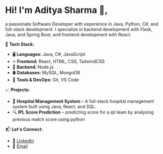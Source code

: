 
# Hi! I'm Aditya Sharma 👋,
 a passionate Software Developer with experience in Java, Python, C#, and full-stack development. I specialize in backend development with Flask, Java, and Spring Boot, and frontend development with React.

🌟 **Tech Stack:**
- 🖥️ **Languages:** Java, C#, JavaScript
- 🔥 **Frontend:** React, HTML, CSS, TailwindCSS
- 🚀 **Backend:** Node.js
- 🛢️ **Databases:** MySQL, MongoDB
- 🧰 **Tools & DevOps:** Git, VS Code

📈 **Projects:**  
- 🏥 **Hospital Management System** – A full-stack hospital management system built using Java, React, and SQL.  
- 🔍 **IPL Score Prediction** – predicting score for a ipl team by analysing previous match score using python   

📬 **Let's Connect:**  
- 🏢 [LinkedIn](https://www.linkedin.com/in/aditya-sharma-a1606325a/)  
- 📧 [Email](rs6441419@gmail.com)  

